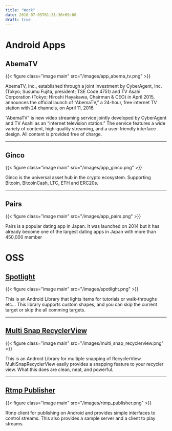 ```yaml
---
title: "Work"
date: 2018-07-05T01:31:36+09:00
draft: true
---
```


# Android Apps

## AbemaTV

{{< figure class="image main" src="/images/app_abema_tv.png" >}}

AbemaTV, Inc., established through a joint investment by CyberAgent, Inc. (Tokyo; Susumu Fujita, president; TSE Code 4751) and TV Asahi Corporation (Tokyo; Hiroshi Hayakawa, Chairman & CEO) in April 2015, announces the official launch of “AbemaTV,” a 24-hour, free internet TV station with 24 channels, on April 11, 2016.

“AbemaTV” is new video streaming service jointly developed by CyberAgent and TV Asahi as an “internet television station.” The service features a wide variety of content, high-quality streaming, and a user-friendly interface design. All content is provided free of charge.

---

## Ginco

{{< figure class="image main" src="/images/app_ginco.png" >}}

Ginco is the universal asset hub in the crypto ecosystem. Supporting Bitcoin, BitcoinCash, LTC, ETH and ERC20s. 


---

## Pairs

{{< figure class="image main" src="/images/app_pairs.png" >}}

Pairs is a popular dating app in Japan. It was launched on 2014 but it has already become one of the largest dating apps in Japan with more than 450,000 member


# OSS

## [Spotlight](https://github.com/TakuSemba/Spotlight)

{{< figure class="image main" src="/images/spotlight.png" >}}

This is an Android Library that lights items for tutorials or walk-throughs etc... This library supports custom shapes, and you can skip the current target or skip the all comming targets.

---

## [Multi Snap RecyclerView](https://github.com/TakuSemba/MultiSnapRecyclerView)

{{< figure class="image main" src="/images/multi_snap_recyclerview.png" >}}

This is an Android Library for multiple snapping of RecyclerView. MultiSnapRecyclerView easily provides a snapping feature to your recycler view. What this does are clean, neat, and powerful. 


---

## [Rtmp Publisher](https://github.com/TakuSemba/RtmpPublisher)

{{< figure class="image main" src="/images/rtmp_publisher.png" >}}

Rtmp client for publishing on Android and provides simple interfaces to control streams. This also provides a sample server and a client to play streams.


